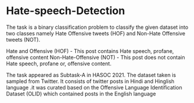 # Hate-speech-Detection

The task is a binary classification problem to 
classify the given dataset into two classes namely 
Hate Offensive tweets (HOF) and Non-Hate 
Offensive tweets (NOT).

Hate and Offensive (HOF) - This post contains 
Hate speech, profane, offensive content
Non-Hate-Offensive (NOT) - This post does not 
contain Hate speech, profane or, offensive 
content.

The task appeared as Subtask-A in HASOC 2021.
The dataset taken is sampled from Twitter. It 
consists of twitter posts in Hindi and Hinglish 
language .it was curated based on the Offensive 
Language Identification Dataset (OLID) which 
contained posts in the English language

